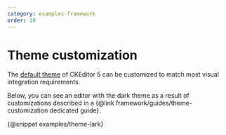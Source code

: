 ```yaml
---
category: examples-framework
order: 10
---
```


# Theme customization

The [default theme](https://www.npmjs.com/package/@ckeditor/ckeditor5-theme-lark) of CKEditor 5 can be customized to match most visual integration requirements.

Below, you can see an editor with the dark theme as a result of customizations described in a {@link framework/guides/theme-customization dedicated guide}.

{@snippet examples/theme-lark}
